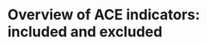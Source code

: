 # Overview of ACE indicators: included and excluded

<div class="flourish-embed flourish-table" data-src="visualisation/7009582"><script src="https://public.flourish.studio/resources/embed.js"></script></div>